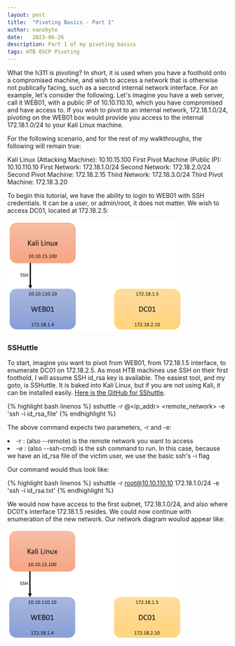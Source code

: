 ```yaml
---
layout: post
title:  "Pivoting Basics - Part 1"
author: nanobyte
date:   2023-06-26
description: Part 1 of my pivoting basics
tags: HTB OSCP Pivoting
---
```


What the h311 is pivoting? In short, it is used when you have a foothold onto a compromised machine, and wish to access a network that is otherwise not publically facing, such as a second internal network interface. For an example, let's consider the following. Let's imagine you have a web server, call it WEB01, with a public IP of 10.10.110.10, which you have compromised and have access to. If you wish to pivot to an internal network, 172.18.1.0/24, pivoting on the WEB01 box would provide you access to the internal  172.18.1.0/24 to your Kali Linux machine.

For the following scenario, and for the rest of my walkthroughs, the following will remain true:

Kali Linux (Attacking Machine): 10.10.15.100
First Pivot Machine (Public IP): 10.10.110.10
First Network: 172.18.1.0/24
Second Network: 172.18.2.0/24
Second Pivot Machine: 172.18.2.15
Third Network: 172.18.3.0/24
Third Pivot Machine: 172.18.3.20

To begin this tutorial, we have the ability to login to WEB01 with SSH credentials. It can be a user, or admin/root, it does not matter. We wish to access DC01, located at 172.18.2.5:

<img src="/images/posts/pivoting/Pivoting_Initial.PNG" alt="pivoting-initial" width="400"/>

<h3>SSHuttle</h3>

To start, imagine you want to pivot from WEB01, from 172.18.1.5 interface, to enumerate DC01 on 172.18.2.5. As most HTB machines use SSH on their first foothold, I will assume SSH id_rsa key is available. The easiest tool, and my goto, is SSHuttle. It is baked into Kali Linux, but if you are not using Kali, it can be installed easily. [Here is the GitHub for SShuttle]([https://pages.github.com/](https://github.com/sshuttle/sshuttle)).

{% highlight bash linenos %}
sshuttle -r <username>@<ip_addr> <remote_network> -e 'ssh -i id_rsa_file'
{% endhighlight %}

The above command expects two parameters, -r and -e:
<li>-r : (also --remote) is the remote network you want to access</li>
<li>-e : (also --ssh-cmd) is the ssh command to run. In this case, because we have an id_rsa file of the victim user, we use the basic ssh's -i flag</li>

Our command would thus look like:

{% highlight bash linenos %}
sshuttle -r root@10.10.110.10 172.18.1.0/24 -e 'ssh -i id_rsa.txt'
{% endhighlight %}

We would now have access to the first subnet, 172.18.1.0/24, and also where DC01's interface 172.18.1.5 resides. We could now continue with enumeration of the new network. Our network diagram woulod appear like:

<img src="/images/posts/pivoting/Pivoting_SSHuttle.PNG" alt="pivoting-sshuttle" width="400"/>
